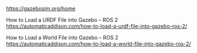 https://gazebosim.org/home


How to Load a URDF File into Gazebo – ROS 2
https://automaticaddison.com/how-to-load-a-urdf-file-into-gazebo-ros-2/


How to Load a World File into Gazebo – ROS 2
https://automaticaddison.com/how-to-load-a-world-file-into-gazebo-ros-2/


